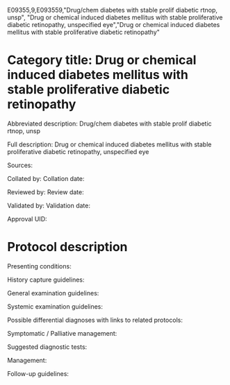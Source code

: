 E09355,9,E093559,"Drug/chem diabetes with stable prolif diabetic rtnop, unsp", "Drug or chemical induced diabetes mellitus with stable proliferative diabetic retinopathy, unspecified eye","Drug or chemical induced diabetes mellitus with stable proliferative diabetic retinopathy"
# Category title: Drug or chemical induced diabetes mellitus with stable proliferative diabetic retinopathy

Abbreviated description: Drug/chem diabetes with stable prolif diabetic rtnop, unsp

Full description: Drug or chemical induced diabetes mellitus with stable proliferative diabetic retinopathy, unspecified eye

Sources:

Collated by:
Collation date:

Reviewed by:
Review date:

Validated by:
Validation date:

Approval UID:

# Protocol description

Presenting conditions:

History capture guidelines:

General examination guidelines:

Systemic examination guidelines:

Possible differential diagnoses with links to related protocols:

Symptomatic / Palliative management:

Suggested diagnostic tests:

Management:

Follow-up guidelines:
